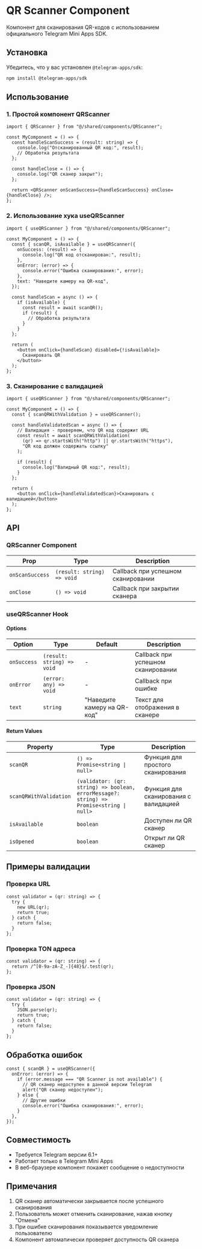 # QR Scanner Component

Компонент для сканирования QR-кодов с использованием официального Telegram Mini Apps SDK.

## Установка

Убедитесь, что у вас установлен `@telegram-apps/sdk`:

```bash
npm install @telegram-apps/sdk
```

## Использование

### 1. Простой компонент QRScanner

```tsx
import { QRScanner } from "@/shared/components/QRScanner";

const MyComponent = () => {
  const handleScanSuccess = (result: string) => {
    console.log("Отсканированный QR код:", result);
    // Обработка результата
  };

  const handleClose = () => {
    console.log("QR сканер закрыт");
  };

  return <QRScanner onScanSuccess={handleScanSuccess} onClose={handleClose} />;
};
```

### 2. Использование хука useQRScanner

```tsx
import { useQRScanner } from "@/shared/components/QRScanner";

const MyComponent = () => {
  const { scanQR, isAvailable } = useQRScanner({
    onSuccess: (result) => {
      console.log("QR код отсканирован:", result);
    },
    onError: (error) => {
      console.error("Ошибка сканирования:", error);
    },
    text: "Наведите камеру на QR-код",
  });

  const handleScan = async () => {
    if (isAvailable) {
      const result = await scanQR();
      if (result) {
        // Обработка результата
      }
    }
  };

  return (
    <button onClick={handleScan} disabled={!isAvailable}>
      Сканировать QR
    </button>
  );
};
```

### 3. Сканирование с валидацией

```tsx
import { useQRScanner } from "@/shared/components/QRScanner";

const MyComponent = () => {
  const { scanQRWithValidation } = useQRScanner();

  const handleValidatedScan = async () => {
    // Валидация - проверяем, что QR код содержит URL
    const result = await scanQRWithValidation(
      (qr) => qr.startsWith("http") || qr.startsWith("https"),
      "QR код должен содержать ссылку"
    );

    if (result) {
      console.log("Валидный QR код:", result);
    }
  };

  return (
    <button onClick={handleValidatedScan}>Сканировать с валидацией</button>
  );
};
```

## API

### QRScanner Component

| Prop            | Type                       | Description                        |
| --------------- | -------------------------- | ---------------------------------- |
| `onScanSuccess` | `(result: string) => void` | Callback при успешном сканировании |
| `onClose`       | `() => void`               | Callback при закрытии сканера      |

### useQRScanner Hook

#### Options

| Option      | Type                       | Default                     | Description                        |
| ----------- | -------------------------- | --------------------------- | ---------------------------------- |
| `onSuccess` | `(result: string) => void` | -                           | Callback при успешном сканировании |
| `onError`   | `(error: any) => void`     | -                           | Callback при ошибке                |
| `text`      | `string`                   | "Наведите камеру на QR-код" | Текст для отображения в сканере    |

#### Return Values

| Property               | Type                                                                                     | Description                           |
| ---------------------- | ---------------------------------------------------------------------------------------- | ------------------------------------- |
| `scanQR`               | `() => Promise<string \| null>`                                                          | Функция для простого сканирования     |
| `scanQRWithValidation` | `(validator: (qr: string) => boolean, errorMessage?: string) => Promise<string \| null>` | Функция для сканирования с валидацией |
| `isAvailable`          | `boolean`                                                                                | Доступен ли QR сканер                 |
| `isOpened`             | `boolean`                                                                                | Открыт ли QR сканер                   |

## Примеры валидации

### Проверка URL

```tsx
const validator = (qr: string) => {
  try {
    new URL(qr);
    return true;
  } catch {
    return false;
  }
};
```

### Проверка TON адреса

```tsx
const validator = (qr: string) => {
  return /^[0-9a-zA-Z_-]{48}$/.test(qr);
};
```

### Проверка JSON

```tsx
const validator = (qr: string) => {
  try {
    JSON.parse(qr);
    return true;
  } catch {
    return false;
  }
};
```

## Обработка ошибок

```tsx
const { scanQR } = useQRScanner({
  onError: (error) => {
    if (error.message === "QR Scanner is not available") {
      // QR сканер недоступен в данной версии Telegram
      alert("QR сканер недоступен");
    } else {
      // Другие ошибки
      console.error("Ошибка сканирования:", error);
    }
  },
});
```

## Совместимость

- Требуется Telegram версии 6.1+
- Работает только в Telegram Mini Apps
- В веб-браузере компонент покажет сообщение о недоступности

## Примечания

1. QR сканер автоматически закрывается после успешного сканирования
2. Пользователь может отменить сканирование, нажав кнопку "Отмена"
3. При ошибке сканирования показывается уведомление пользователю
4. Компонент автоматически проверяет доступность QR сканера
